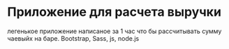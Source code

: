 # Приложение для расчета выручки
легенькое приложение написаное за 1 час что бы рассчитывать сумму чаевыйх на баре. Bootstrap, Sass, js, node.js

